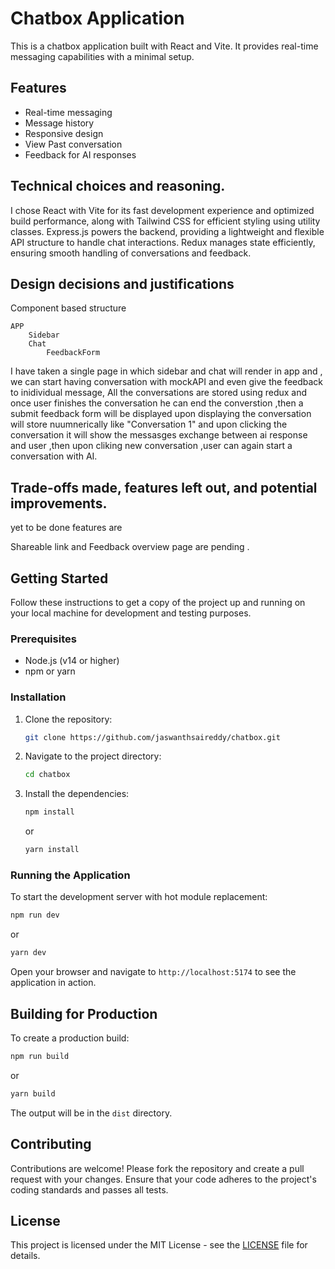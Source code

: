 # Chatbox Application

This is a chatbox application built with React and Vite. It provides real-time messaging capabilities with a minimal setup.

## Features

- Real-time messaging
- Message history
- Responsive design
- View Past conversation
-  Feedback for AI responses

## Technical choices and reasoning.

I chose React with Vite for its fast development experience and optimized build performance, along with Tailwind CSS for efficient styling using utility classes. Express.js powers the backend, providing a lightweight and flexible API structure to handle chat interactions. Redux manages state efficiently, ensuring smooth handling of conversations and feedback.


## Design decisions and justifications
Component based structure
```
APP
    Sidebar
    Chat
        FeedbackForm
```

I have taken a single page in which sidebar and chat will render in app and , we can start having conversation with mockAPI and even give the feedback to inidividual message, All the conversations are stored using redux and once user finishes the conversation he can end the converstion ,then a submit feedback form will be displayed upon displaying the conversation will store nuumnerically like "Conversation 1"  and upon clicking the conversation  it will show the messasges exchange between ai response and user ,then upon cliking new conversation ,user can again start a conversation with AI.


## Trade-offs made, features left out, and potential improvements.

yet to be done features are 

Shareable link and Feedback overview page are pending .


## Getting Started

Follow these instructions to get a copy of the project up and running on your local machine for development and testing purposes.

### Prerequisites

- Node.js (v14 or higher)
- npm or yarn

### Installation

1. Clone the repository:
    ```sh
    git clone https://github.com/jaswanthsaireddy/chatbox.git
    ```
2. Navigate to the project directory:
    ```sh
    cd chatbox
    ```
3. Install the dependencies:
    ```sh
    npm install
    ```
    or
    ```sh
    yarn install
    ```

### Running the Application

To start the development server with hot module replacement:
```sh
npm run dev
```
or
```sh
yarn dev
```

Open your browser and navigate to `http://localhost:5174` to see the application in action.

## Building for Production

To create a production build:
```sh
npm run build
```
or
```sh
yarn build
```

The output will be in the `dist` directory.



## Contributing

Contributions are welcome! Please fork the repository and create a pull request with your changes. Ensure that your code adheres to the project's coding standards and passes all tests.

## License

This project is licensed under the MIT License - see the [LICENSE](LICENSE) file for details.
